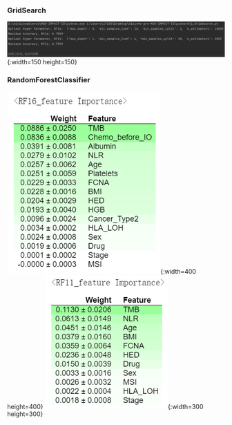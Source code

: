 ### GridSearch

![GridSearch](./md-image/GridSearchCV.png){:width=150 height=150}
### RandomForestClassifier


![RF16_feature](./md-image/RF16_feature.png){:width=400 height=400}
![RF11_feature](./md-image/RF11_feature.png){:width=300 height=300}

